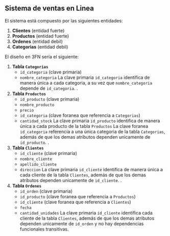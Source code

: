 ## Sistema de ventas en Linea

El sistema está compuesto por las siguientes entidades:
1. **Clientes** (entidad fuerte)
2. **Productos** (entidad fuerte)
3. **Ordenes** (entidad debil)
4. **Categorias** (entidad debil)


El diseño en 3FN sería el siguiente:

1. **Tabla `Categorias`**
    - `id_categoria` (clave primaria)
    - `nombre_categoria`
    La clave primaria `id_categoria` identifica de manera única a cada categoria, a su vez que `nombre_categoria` depende de `id_categoria`.
.
2. **Tabla `Productos`**
    - `id_producto` (clave primaria)
    - `nombre_producto`
    - `precio`
    - `id_categoria` (clave foranea que referencia a `Categorias`)
    - `cantidad_stock`
    La clave primaria `id_producto` identifica de manera única a cada producto de la tabla `Productos`
    La clave foranea `id_categoria` referencia a una única categoria de la tabla `Categorias`, además de que los demas atributos dependen unicamente de `id_producto`.
.
3. **Tabla `Clientes`**
    - `id_cliente` (clave primaria)
    - `nombre_cliente`
    - `apellido_cliente`
    - `direccion`
    La clave primaria `id_cliente` identifica de manera única a cada cliente de la tabla `Clientes`, además de que los demas atributos dependen unicamente de `id_cliente`.
.
4. **Tabla `Ordenes`**
    - `id_orden` (clave primaria)
    - `id_producto` (clave foranea que referencia a `Productos`)
    - `id_cliente` (clave foranea que referencia a `Clientes`)
    - `fecha`
    - `cantidad_unidades`
    La clave primaria `id_cliente` identifica cada cliente de la tabla `Clientes`, además de que los demas atributos dependen unicamente de `id_orden` y no hay dependencias funcionales transitivas.
